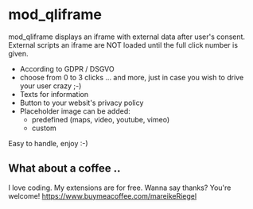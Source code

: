 # mod_qliframe

mod_qliframe displays an iframe with external data after user's consent. 
External scripts an iframe are NOT loaded until the full click number is given.

* According to GDPR / DSGVO 
* choose from 0 to 3 clicks ... and more, just in case you wish to drive your user crazy ;-)
* Texts for information
* Button to your websit's privacy policy
* Placeholder image can be added: 
  * predefined (maps, video, youtube, vimeo) 
  * custom

Easy to handle, enjoy :-)

## What about a coffee ..

I love coding. My extensions are for free. Wanna say thanks? You're welcome! 
<https://www.buymeacoffee.com/mareikeRiegel>
